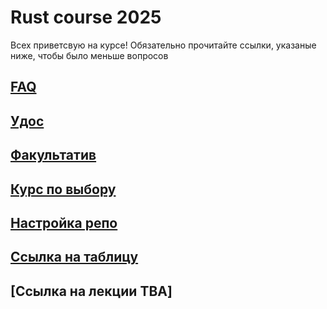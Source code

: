 # Rust course 2025
Всех приветсвую на курсе! Обязательно прочитайте ссылки, указаные ниже, чтобы было меньше вопросов

## [FAQ](/docs/faq.md)
## [Удос](/docs/udos.md)
## [Факультатив](/docs/optional.md)
## [Курс по выбору](/docs/elective.md)
## [Настройка репо](/docs/homework_setup.md)
## [Ссылка на таблицу](https://docs.google.com/spreadsheets/d/1ED8KeWhKGCQc-XeSWjwIyxvVGLriv8BQ22cxpAg2RDo/edit?usp=sharing)
## [Ссылка на лекции TBA]
